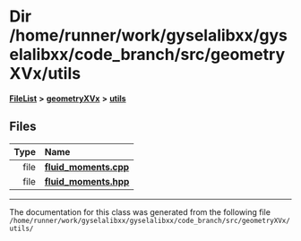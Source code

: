 

# Dir /home/runner/work/gyselalibxx/gyselalibxx/code\_branch/src/geometryXVx/utils



[**FileList**](files.md) **>** [**geometryXVx**](dir_e51b496b46dd687775e46e0826614574.md) **>** [**utils**](dir_8b9ab5da15e50812e4d198d35fde42ae.md)












## Files

| Type | Name |
| ---: | :--- |
| file | [**fluid\_moments.cpp**](fluid__moments_8cpp.md) <br> |
| file | [**fluid\_moments.hpp**](fluid__moments_8hpp.md) <br> |



























































------------------------------
The documentation for this class was generated from the following file `/home/runner/work/gyselalibxx/gyselalibxx/code_branch/src/geometryXVx/utils/`

